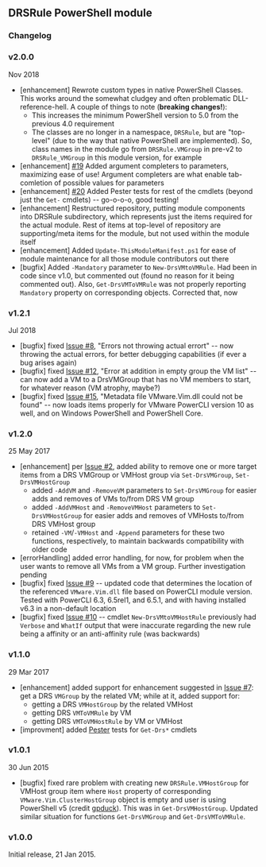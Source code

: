 ## DRSRule PowerShell module

### Changelog
### v2.0.0
Nov 2018
- \[enhancement] Rewrote custom types in native PowerShell Classes. This works around the somewhat cludgey and often problematic DLL-reference-hell. A couple of things to note (**breaking changes!**):
  - This increases the minimum PowerShell version to 5.0 from the previous 4.0 requirement
  - The classes are no longer in a namespace, `DRSRule`, but are "top-level" (due to the way that native PowerShell are implemented). So, class names in the module go from `DRSRule.VMGroup` in pre-v2 to `DRSRule_VMGroup` in this module version, for example
- \[enhancement] [#19](https://github.com/PowerCLIGoodies/DRSRule/issues/19) Added argument completers to parameters, maximizing ease of use! Argument completers are what enable tab-comletion of possible values for parameters
- \[enhancement] [#20](https://github.com/PowerCLIGoodies/DRSRule/issues/20) Added Pester tests for rest of the cmdlets (beyond just the `Get-` cmdlets) -- go-o-o-o, good testing!
- \[enhancement] Restructured repository, putting module components into DRSRule subdirectory, which represents just the items required for the actual module. Rest of items at top-level of repository are supporting/meta items for the module, but not used within the module itself
- \[enhancement] Added `Update-ThisModuleManifest.ps1` for ease of module maintenance for all those module contributors out there
- \[bugfix] Added `-Mandatory` parameter to `New-DrsVMtoVMRule`. Had been in code since v1.0, but commented out (found no reason for it being commented out). Also, `Get-DrsVMToVMRule` was not properly reporting `Mandatory` property on corresponding objects. Corrected that, now

### v1.2.1
Jul 2018
- \[bugfix] fixed [Issue #8](https://github.com/PowerCLIGoodies/DRSRule/issues/8), "Errors not throwing actual errort" -- now throwing the actual errors, for better debugging capabilities (if ever a bug arises again)
- \[bugfix] fixed [Issue #12](https://github.com/PowerCLIGoodies/DRSRule/issues/12), "Error at addition in empty group the VM list" -- can now add a VM to a DrsVMGroup that has no VM members to start, for whatever reason (VM atrophy, maybe?)
- \[bugfix] fixed [Issue #15](https://github.com/PowerCLIGoodies/DRSRule/issues/15), "Metadata file VMware.Vim.dll could not be found" -- now loads items properly for VMware PowerCLI version 10 as well, and on Windows PowerShell and PowerShell Core.

### v1.2.0
25 May 2017
- \[enhancement] per [Issue #2](https://github.com/PowerCLIGoodies/DRSRule/issues/2), added ability to remove one or more target items from a DRS VMGroup or VMHost group via `Set-DrsVMGroup`, `Set-DrsVMHostGroup`
  - added `-AddVM` and `-RemoveVM` parameters to `Set-DrsVMGroup` for easier adds and removes of VMs to/from DRS VM group
  - added `-AddVMHost` and `-RemoveVMHost` parameters to `Set-DrsVMHostGroup` for easier adds and removes of VMHosts to/from DRS VMHost group
  - retained `-VM`/`-VMHost` and `-Append` parameters for these two functions, respectively, to maintain backwards compatibility with older code
- \[errorHandling] added error handling, for now, for problem when the user wants to remove all VMs from a VM group. Further investigation pending
- \[bugfix] fixed [Issue #9](https://github.com/PowerCLIGoodies/DRSRule/issues/9) -- updated code that determines the location of the referenced `VMware.Vim.dll` file based on PowerCLI module version. Tested with PowerCLI 6.3, 6.5rel1, and 6.5.1, and with having installed v6.3 in a non-default location
- \[bugfix] fixed [Issue #10](https://github.com/PowerCLIGoodies/DRSRule/issues/10) -- cmdlet `New-DrsVMtoVMHostRule` previously had `Verbose` and `WhatIf` output that were inaccurate regarding the new rule being a affinity or an anti-affinity rule (was backwards)

### v1.1.0
29 Mar 2017
- \[enhancement] added support for enhancement suggested in [Issue #7](https://github.com/PowerCLIGoodies/DRSRule/issues/7): get a DRS `VMGroup` by the related VM; while at it, added support for:
    - getting a DRS `VMHostGroup` by the related VMHost
    - getting DRS `VMToVMRule` by VM
    - getting DRS `VMToVMHostRule` by VM or VMHost
- \[improvment] added [Pester](https://github.com/pester/Pester) tests for `Get-Drs*` cmdlets

### v1.0.1

30 Jun 2015

- \[bugfix] fixed rare problem with creating new `DRSRule.VMHostGroup` for VMHost group item where `Host` property of corresponding `VMware.Vim.ClusterHostGroup` object is empty and user is using PowerShell v5 (credit [gpduck](https://github.com/gpduck)). This was in `Get-DrsVMHostGroup`. Updated similar situation for functions `Get-DrsVMGroup` and `Get-DrsVMToVMRule`.

### v1.0.0

Initial release, 21 Jan 2015.
